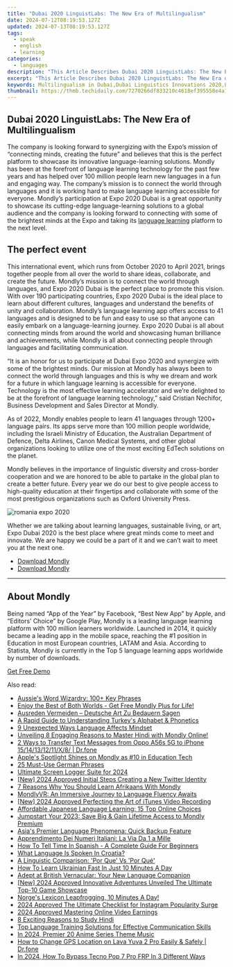 ```yaml
---
title: "Dubai 2020 LinguistLabs: The New Era of Multilingualism"
date: 2024-07-12T08:19:53.127Z
updated: 2024-07-13T08:19:53.127Z
tags:
  - speak
  - english
  - learning
categories:
  - languages
description: "This Article Describes Dubai 2020 LinguistLabs: The New Era of Multilingualism"
excerpt: "This Article Describes Dubai 2020 LinguistLabs: The New Era of Multilingualism"
keywords: Multilingualism in Dubai,Dubai Linguistics Innovations 2020,Language Technology Advancements Dubai,Linguistic Education & Dubai,Dubai Multilingual Services Trends,Language Translation Solutions Dubai 2020,Dubai's New Linguistic Era
thumbnail: https://thmb.techidaily.com/7270266df833210c4618ef395558e4a1dd14a566be785a358865debf94836fef.jpg
---
```


## Dubai 2020 LinguistLabs: The New Era of Multilingualism

 The company is looking forward to synergizing with the Expo’s mission of “connecting minds, creating the future” and believes that this is the perfect platform to showcase its innovative language-learning solutions. Mondly has been at the forefront of language learning technology for the past few years and has helped over 100 million people learn new languages in a fun and engaging way. The company’s mission is to connect the world through languages and it is working hard to make language learning accessible for everyone. Mondly’s participation at Expo 2020 Dubai is a great opportunity to showcase its cutting-edge language-learning solutions to a global audience and the company is looking forward to connecting with some of the brightest minds at the Expo and taking its [language learning](https://shop.mondly.com/affiliate.php?ACCOUNT=ATISTUDI&AFFILIATE=108875&PATH=https://www.mondly.com?AFFILIATE=108875) platform to the next level.

## **The perfect event**

 This international event, which runs from October 2020 to April 2021, brings together people from all over the world to share ideas, collaborate, and create the future. Mondly’s mission is to connect the world through languages, and Expo 2020 Dubai is the perfect place to promote this vision. With over 190 participating countries, Expo 2020 Dubai is the ideal place to learn about different cultures, languages and understand the benefits of unity and collaboration. Mondly’s language learning app offers access to 41 languages and is designed to be fun and easy to use so that anyone can easily embark on a language-learning journey. Expo 2020 Dubai is all about connecting minds from around the world and showcasing human brilliance and achievements, while Mondly is all about connecting people through languages and facilitating communication.

 “It is an honor for us to participate at Dubai Expo 2020 and synergize with some of the brightest minds. Our mission at Mondly has always been to connect the world through languages and this is why we dream and work for a future in which language learning is accessible for everyone. Technology is the most effective learning accelerator and we’re delighted to be at the forefront of language learning technology,” said Cristian Nechifor, Business Development and Sales Director at Mondly.

 As of 2022, Mondly enables people to learn 41 languages through 1200+ language pairs. Its apps serve more than 100 million people worldwide, including the Israeli Ministry of Education, the Australian Department of Defence, Delta Airlines, Canon Medical Systems, and other global organizations looking to utilize one of the most exciting EdTech solutions on the planet.

 Mondly believes in the importance of linguistic diversity and cross-border cooperation and we are honored to be able to partake in the global plan to create a better future. Every year we do our best to give people access to high-quality education at their fingertips and collaborate with some of the most prestigious organizations such as Oxford University Press.

![romania expo 2020](https://edge.mondly.com/blog/wp-content/uploads/2022/03/mondly-expo-dubai.jpg "Mondly Brings The Future Of Language Learning At Expo 2020 Dubai 2")

 Whether we are talking about learning languages, sustainable living, or art, Expo Dubai 2020 is the best place where great minds come to meet and innovate. We are happy we could be a part of it and we can’t wait to meet you at the next one.

* [Download Mondly](https://www.facebook.com/sharer/sharer.php?u=https%3A%2F%2Fwww.mondly.com%2Fblog%2Fmondly-expo-2020-dubai%2F&t=Mondly+Brings+the+Future+of+Language+Learning+at+Expo+2020+Dubai "Share on Facebook")
* [Download Mondly](https://shop.mondly.com/affiliate.php?ACCOUNT=ATISTUDI&AFFILIATE=108875&PATH=https://www.mondly.com?AFFILIATE=108875)

---

## About Mondly

 Being named “App of the Year” by Facebook, “Best New App” by Apple, and “Editors’ Choice” by Google Play, Mondly is a leading language learning platform with 100 million learners worldwide. Launched in 2014, it quickly became a leading app in the mobile space, reaching the #1 position in Education in most European countries, LATAM and Asia. According to Statista, Mondly is currently in the Top 5 language learning apps worldwide by number of downloads.

[Get Free Demo](https://shop.mondly.com/affiliate.php?ACCOUNT=ATISTUDI&AFFILIATE=108875&PATH=https://www.mondly.com?AFFILIATE=108875)

<ins class="adsbygoogle"
     style="display:block"
     data-ad-format="autorelaxed"
     data-ad-client="ca-pub-7571918770474297"
     data-ad-slot="1223367746"></ins>



<ins class="adsbygoogle"
     style="display:block"
     data-ad-client="ca-pub-7571918770474297"
     data-ad-slot="8358498916"
     data-ad-format="auto"
     data-full-width-responsive="true"></ins>



<span class="atpl-alsoreadstyle">Also read:</span>
<div><ul>
<li><a href="https://mondly-stories.techidaily.com/aussies-word-wizardry-100plus-key-phrases/"><u>Aussie's Word Wizardry: 100+ Key Phrases</u></a></li>
<li><a href="https://mondly-stories.techidaily.com/1719577017353-enjoy-the-best-of-both-worlds-get-free-mondly-plus-for-life/"><u>Enjoy the Best of Both Worlds - Get Free Mondly Plus for Life!</u></a></li>
<li><a href="https://mondly-stories.techidaily.com/ausreden-vermeiden-deutsche-art-zu-bedauern-sagen/"><u>Ausreden Vermeiden – Deutsche Art Zu Bedauern Sagen</u></a></li>
<li><a href="https://mondly-stories.techidaily.com/a-rapid-guide-to-understanding-turkeys-alphabet-and-phonetics/"><u>A Rapid Guide to Understanding Turkey's Alphabet & Phonetics</u></a></li>
<li><a href="https://mondly-stories.techidaily.com/9-unexpected-ways-language-affects-mindset/"><u>9 Unexpected Ways Language Affects Mindset</u></a></li>
<li><a href="https://mondly-stories.techidaily.com/1719578409266-unveiling-8-engaging-reasons-to-master-hindi-with-mondly-online/"><u>Unveiling 8 Engaging Reasons to Master Hindi with Mondly Online!</u></a></li>
<li><a href="https://blog-min.techidaily.com/2-ways-to-transfer-text-messages-from-oppo-a56s-5g-to-iphone-1514131211x8-drfone-by-drfone-transfer-from-android-transfer-from-android/"><u>2 Ways to Transfer Text Messages from Oppo A56s 5G to iPhone 15/14/13/12/11/X/8/ | Dr.fone</u></a></li>
<li><a href="https://mondly-stories.techidaily.com/apples-spotlight-shines-on-mondly-as-10-in-education-tech/"><u>Apple's Spotlight Shines on Mondly as #10 in Education Tech</u></a></li>
<li><a href="https://mondly-stories.techidaily.com/25-must-use-german-phrases/"><u>25 Must-Use German Phrases</u></a></li>
<li><a href="https://screen-activity-recording.techidaily.com/ultimate-screen-logger-suite-for-2024/"><u>Ultimate Screen Logger Suite for 2024</u></a></li>
<li><a href="https://twitter-videos.techidaily.com/new-2024-approved-initial-steps-creating-a-new-twitter-identity/"><u>[New] 2024 Approved  Initial Steps  Creating a New Twitter Identity</u></a></li>
<li><a href="https://mondly-stories.techidaily.com/7-reasons-why-you-should-learn-afrikaans-with-mondly/"><u>7 Reasons Why You Should Learn Afrikaans With Mondly</u></a></li>
<li><a href="https://mondly-stories.techidaily.com/1719574983025-mondlyvr-an-immersive-journey-to-language-fluency-awaits/"><u>MondlyVR: An Immersive Journey to Language Fluency Awaits</u></a></li>
<li><a href="https://remote-screen-capture.techidaily.com/new-2024-approved-perfecting-the-art-of-itunes-video-recording/"><u>[New] 2024 Approved  Perfecting the Art of iTunes Video Recording</u></a></li>
<li><a href="https://mondly-stories.techidaily.com/affordable-japanese-language-learning-15-top-online-choices/"><u>Affordable Japanese Language Learning: 15 Top Online Choices</u></a></li>
<li><a href="https://mondly-stories.techidaily.com/1719576891755-jumpstart-your-2023-save-big-and-gain-lifetime-access-to-mondly-premium/"><u>Jumpstart Your 2023: Save Big & Gain Lifetime Access to Mondly Premium</u></a></li>
<li><a href="https://mondly-stories.techidaily.com/asias-premier-language-phenomena-quick-backup-feature/"><u>Asia's Premier Language Phenomena: Quick Backup Feature</u></a></li>
<li><a href="https://mondly-stories.techidaily.com/apprendimento-dei-numeri-italiani-la-via-da-1-a-mille/"><u>Apprendimento Dei Numeri Italiani: La Via Da 1 a Mille</u></a></li>
<li><a href="https://mondly-stories.techidaily.com/1719581777473-how-to-tell-time-in-spanish-a-complete-guide-for-beginners/"><u>How To Tell Time In Spanish - A Complete Guide For Beginners</u></a></li>
<li><a href="https://mondly-stories.techidaily.com/1719581230819-what-language-is-spoken-in-croatia/"><u>What Language Is Spoken In Croatia?</u></a></li>
<li><a href="https://mondly-stories.techidaily.com/a-linguistic-comparison-por-que-vs-por-que/"><u>A Linguistic Comparison: 'Por Que' Vs 'Por Qué'</u></a></li>
<li><a href="https://mondly-stories.techidaily.com/1719580521776-how-to-learn-ukrainian-fast-in-just-10-minutes-a-day/"><u>How To Learn Ukrainian Fast In Just 10 Minutes A Day</u></a></li>
<li><a href="https://mondly-stories.techidaily.com/adept-at-british-vernacular-your-new-language-companion/"><u>Adept at British Vernacular: Your New Language Companion</u></a></li>
<li><a href="https://video-screen-grab.techidaily.com/new-2024-approved-innovative-adventures-unveiled-the-ultimate-top-10-game-showcase/"><u>[New] 2024 Approved  Innovative Adventures Unveiled  The Ultimate Top-10 Game Showcase</u></a></li>
<li><a href="https://mondly-stories.techidaily.com/1719574908150-norges-lexicon-leapfrogging-10-minutes-a-day/"><u>Norge's Lexicon Leapfrogging, 10 Minutes A Day!</u></a></li>
<li><a href="https://instagram-video-recordings.techidaily.com/2024-approved-the-ultimate-checklist-for-instagram-popularity-surge/"><u>2024 Approved  The Ultimate Checklist for Instagram Popularity Surge</u></a></li>
<li><a href="https://youtube-stream.techidaily.com/2024-approved-mastering-online-video-earnings/"><u>2024 Approved  Mastering Online Video Earnings</u></a></li>
<li><a href="https://mondly-stories.techidaily.com/8-exciting-reasons-to-study-hindi/"><u>8 Exciting Reasons to Study Hindi</u></a></li>
<li><a href="https://mondly-stories.techidaily.com/1719580530221-top-language-training-solutions-for-effective-communication-skills/"><u>Top Language Training Solutions for Effective Communication Skills</u></a></li>
<li><a href="https://extra-skills.techidaily.com/in-2024-premier-20-anime-series-theme-music/"><u>In 2024, Premier 20 Anime Series Theme Music</u></a></li>
<li><a href="https://location-social.techidaily.com/how-to-change-gps-location-on-lava-yuva-2-pro-easily-and-safely-drfone-by-drfone-virtual-android/"><u>How to Change GPS Location on Lava Yuva 2 Pro Easily & Safely | Dr.fone</u></a></li>
<li><a href="https://bypass-frp.techidaily.com/in-2024-how-to-bypass-tecno-pop-7-pro-frp-in-3-different-ways-by-drfone-android/"><u>In 2024, How To Bypass Tecno Pop 7 Pro FRP In 3 Different Ways</u></a></li>
</ul></div>
